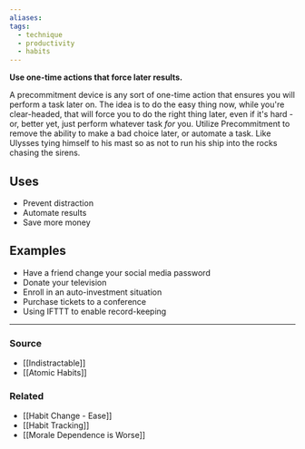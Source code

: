 ```yaml
---
aliases: 
tags:
  - technique
  - productivity
  - habits
---
```

**Use one-time actions that force later results.**

A precommitment device is any sort of one-time action that ensures you will perform a task later on. The idea is to do the easy thing now, while you're clear-headed, that will force you to do the right thing later, even if it's hard - or, better yet, just perform whatever task *for* you. Utilize Precommitment to remove the ability to make a bad choice later, or automate a task. Like Ulysses tying himself to his mast so as not to run his ship into the rocks chasing the sirens. 

## Uses

- Prevent distraction
- Automate results
- Save more money

## Examples

- Have a friend change your social media password
- Donate your television
- Enroll in an auto-investment situation
- Purchase tickets to a conference
- Using IFTTT to enable record-keeping

---

### Source
- [[Indistractable]]
- [[Atomic Habits]]

### Related
- [[Habit Change - Ease]]
- [[Habit Tracking]]
- [[Morale Dependence is Worse]]